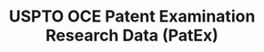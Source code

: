 ---
layout: default
bigquery: https://console.cloud.google.com/bigquery?p=patents-public-data&d=uspto_oce_pair&page=dataset
citation: 'Graham, S. Marco, A., and Miller, A. (2015). “The USPTO Patent Examination
  Research Dataset: A Window on the Process of Patent Examination.”'
contributors: Graham, S. Marco, A., Miller, A.
cost: None
description: The latest version of PatEx (referred to below as the 2020 release) contains
  detailed information on nearly 11.9 million publicly-viewable provisional and non-provisional
  patent applications to the USPTO and over 4.6 million Patent Cooperation Treaty
  (PCT) applications. It is based on data that OCE downloaded from the Patent Examination
  Data System (PEDS) in April, 2021. The PEDS data are sourced from Public PAIR. The
  first time that OCE used PEDS as the basis of PatEx was for the 2019 release. We
  took the PEDS data and organized it into the familiar PatEx data files, which are
  based on the organization of the Public PAIR portal. The data files include information
  on each application’s characteristics, prosecution history, continuation history,
  claims of foreign priority, patent term adjustment history, publication history,
  and correspondence address information.
documentation: 'For the 2019 and later releases, new technical documentation is available
  https://www.uspto.gov/sites/default/files/documents/PatEx-2019-Technical-Doc.pdf


  A document describing the 2014-2017 data sets is available and can be cited as:
  Graham, Stuart J.H. and Marco, Alan C. and Miller, Richard, The USPTO Patent Examination
  Research Dataset: A Window on the Process of Patent Examination (November 30, 2015).
  Available at SSRN: https://ssrn.com/abstract=2702637.'
last_edit: Mon, 04 Apr 2022 19:06:22 GMT
location: https://www.uspto.gov/ip-policy/economic-research/research-datasets/patent-examination-research-dataset-public-pair
maintained_by: EconomicsData@uspto.gov
related_publications: https://ssrn.com/abstract=29956744, https://ssrn.com/abstract=2702637
schema_fields: '[''continuation_type'', ''small_entity_indicator'', ''application_number_pair'',
  ''application_number'', ''correspondence_region_name'', ''file_location'', ''examiner_name_last'',
  ''appl_status_code'', ''parent_application_number'', ''examiner_id'', ''uspc_class'',
  ''correspondence_street_line_2'', ''foreign_parent_date'', ''inventor_name_middle'',
  ''correspondence_street_line_1'', ''sequence_number'', ''disposal_type'', ''filing_date'',
  ''correspondence_name_line_1'', ''correspondence_region_code'', ''inventor_region_code'',
  ''customer_number'', ''inventor_name_last'', ''inventor_name_first'', ''earliest_pgpub_number'',
  ''correspondence_city'', ''correspondence_name_line_2'', ''examiner_name_middle'',
  ''inventor_rank'', ''examiner_name_first'', ''event_code'', ''application_type'',
  ''event_description'', ''wipo_pub_number'', ''status_code'', ''parent_country'',
  ''aia_first_to_file'', ''invention_title'', ''correspondence_country_name'', ''child_filing_date'',
  ''recorded_date'', ''status_description'', ''parent_filing_date'', ''foreign_parent_id'',
  ''inventor_address_type'', ''correspondence_postal_code'', ''wipo_pub_date'', ''patent_number'',
  ''file_location_date'', ''parent_country_code'', ''abandon_date'', ''appl_status_date'',
  ''atty_docket_number'', ''inventor_country_code'', ''uspc_subclass'', ''earliest_pgpub_date'',
  ''confirm_number'', ''correspondence_country_code'', ''inventor_country_name'',
  ''patent_issue_date'', ''examiner_art_unit'', ''invention_subject_matter'', ''child_application_number'']'
shortname: patex
tags:
- patents
- legal
- history
terms_of_use: 'USPTO’s online databases are not designed or intended to be a source
  for bulk downloads of USPTO data when accessed through the website’s interfaces.
  Individuals, companies, IP addresses, or blocks of IP addresses who, in effect,
  deny or decrease service by generating unusually high numbers of database accesses
  (searches, pages, or hits), whether generated manually or in an automated fashion,
  may be denied access to USPTO servers without notice.


  Bulk data products may be separately obtained from the USPTO, either for free or
  at the cost of dissemination. For details, see information on Electronic Bulk Data
  Products: https://www.uspto.gov/learning-and-resources/electronic-bulk-data-products'
title: USPTO OCE Patent Examination Research Data (PatEx)
uuid: 4342caa7-23af-420c-b2f6-6088f133df6a
---